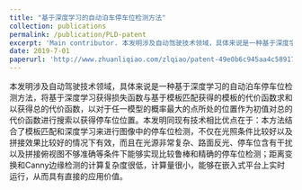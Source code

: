 ```yaml
---
title: "基于深度学习的自动泊车停车位检测方法"
collection: publications
permalink: /publication/PLD-patent
excerpt: 'Main contributor. 本发明涉及自动驾驶技术领域，具体来说是一种基于深度学习的自动泊车停车位检测方法。'
date: 2019-7-01
paperurl: 'http://www.zhuanliqiao.com/zlqiao/patent-49e0b6c945aa4c5891724e2959c16d4c.html'
---
```

本发明涉及自动驾驶技术领域，具体来说是一种基于深度学习的自动泊车停车位检测方法，将基于深度学习获得损失函数与基于模板匹配获得的模板的代价函数求和以获得总的代价函数，以对于任一模型的概率最大的点所处的位置作为初值对总的代价函数进行搜索以获得停车位位置。本发明同现有技术相比优点在于：本方法结合了模板匹配和深度学习来进行图像中的停车位检测，不仅在光照条件比较好以及拼接效果比较好的情况下有效，而且在光源非常复杂、路面反光、停车位含有干扰以及拼接俯视图不够准确等条件下能够实现比较鲁棒和精确的停车位检测；距离变换和Canny边缘检测的计算复杂度很低，计算量很小，能够在嵌入式平台上实时运行，从而具有直接的应用价值。
